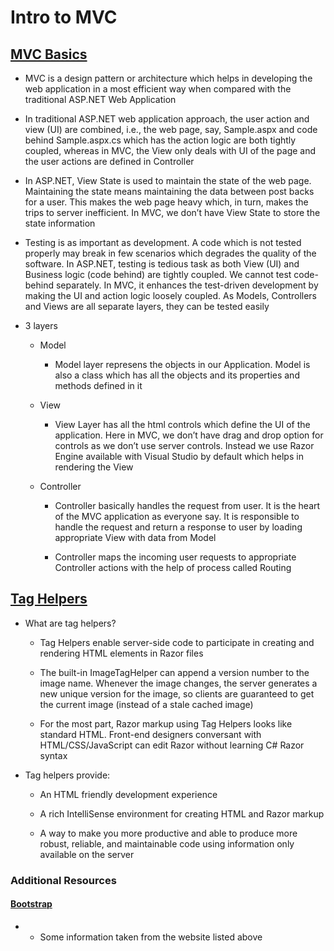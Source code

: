 # Intro to MVC

## [MVC Basics](https://www.c-sharpcorner.com/article/learn-basics-of-mvc-architecture/)

* MVC is a design pattern or architecture which helps in developing the web application in a most efficient way when compared with the traditional ASP.NET Web Application

* In traditional ASP.NET web application approach, the user action and view (UI) are combined, i.e., the web page, say, Sample.aspx and code behind Sample.aspx.cs which has the action logic are both tightly coupled, whereas in MVC, the View only deals with UI of the page and the user actions are defined in Controller

* In ASP.NET, View State is used to maintain the state of the web page. Maintaining the state means maintaining the data between post backs for a user. This makes the web page heavy which, in turn, makes the trips to server inefficient. In MVC, we don’t have View State to store the state information

* Testing is as important as development. A code which is not tested properly may break in few scenarios which degrades the quality of the software. In ASP.NET, testing is tedious task as both View (UI) and Business logic (code behind) are tightly coupled. We cannot test code-behind separately. In MVC, it enhances the test-driven development by making the UI and action logic loosely coupled. As Models, Controllers and Views are all separate layers, they can be tested easily

* 3 layers

  * Model

    * Model layer represens the objects in our Application. Model is also a class which has all the objects and its properties and methods defined in it

  * View

    * View Layer has all the html controls which define the UI of the application. Here in MVC, we don’t have drag and drop option for controls as we don’t use server controls. Instead we use Razor Engine available with Visual Studio by default which helps in rendering the View

  * Controller

    * Controller basically handles the request from user. It is the heart of the MVC application as everyone say. It is responsible to handle the request and return a response to user by loading appropriate View with data from Model

    * Controller maps the incoming user requests to appropriate Controller actions with the help of process called Routing

## [Tag Helpers](https://docs.microsoft.com/en-us/aspnet/core/mvc/views/tag-helpers/intro?view=aspnetcore-2.1)

* What are tag helpers?

  * Tag Helpers enable server-side code to participate in creating and rendering HTML elements in Razor files

  * The built-in ImageTagHelper can append a version number to the image name. Whenever the image changes, the server generates a new unique version for the image, so clients are guaranteed to get the current image (instead of a stale cached image)

  * For the most part, Razor markup using Tag Helpers looks like standard HTML. Front-end designers conversant with HTML/CSS/JavaScript can edit Razor without learning C# Razor syntax

* Tag helpers provide:

  * An HTML friendly development experience

  * A rich IntelliSense environment for creating HTML and Razor markup

  * A way to make you more productive and able to produce more robust, reliable, and maintainable code using information only available on the server

### Additional Resources

#### [Bootstrap](https://getbootstrap.com/)

* * Some information taken from the website listed above